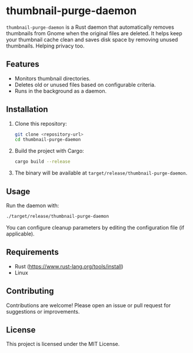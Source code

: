 # thumbnail-purge-daemon

`thumbnail-purge-daemon` is a Rust daemon that automatically removes thumbnails from Gnome when the original files are deleted. It helps keep your thumbnail cache clean and saves disk space by removing unused thumbnails. Helping privacy too.

## Features
- Monitors thumbnail directories.
- Deletes old or unused files based on configurable criteria.
- Runs in the background as a daemon.

## Installation
1. Clone this repository:
   ```sh
   git clone <repository-url>
   cd thumbnail-purge-daemon
   ```
2. Build the project with Cargo:
   ```sh
   cargo build --release
   ```
3. The binary will be available at `target/release/thumbnail-purge-daemon`.

## Usage
Run the daemon with:
```sh
./target/release/thumbnail-purge-daemon
```

You can configure cleanup parameters by editing the configuration file (if applicable).

## Requirements
- Rust (https://www.rust-lang.org/tools/install)
- Linux

## Contributing
Contributions are welcome! Please open an issue or pull request for suggestions or improvements.

## License
This project is licensed under the MIT License.
